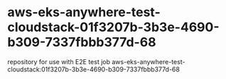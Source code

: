 # aws-eks-anywhere-test-cloudstack-01f3207b-3b3e-4690-b309-7337fbbb377d-68
repository for use with E2E test job aws-eks-anywhere-test-cloudstack:01f3207b-3b3e-4690-b309-7337fbbb377d-68
